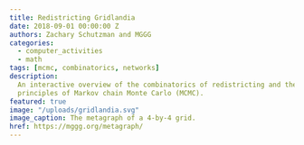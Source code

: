 ```yaml
---
title: Redistricting Gridlandia
date: 2018-09-01 00:00:00 Z
authors: Zachary Schutzman and MGGG
categories:
  - computer_activities
  - math
tags: [mcmc, combinatorics, networks]
description:
  An interactive overview of the combinatorics of redistricting and the
  principles of Markov chain Monte Carlo (MCMC).
featured: true
image: "/uploads/gridlandia.svg"
image_caption: The metagraph of a 4-by-4 grid.
href: https://mggg.org/metagraph/
---
```

